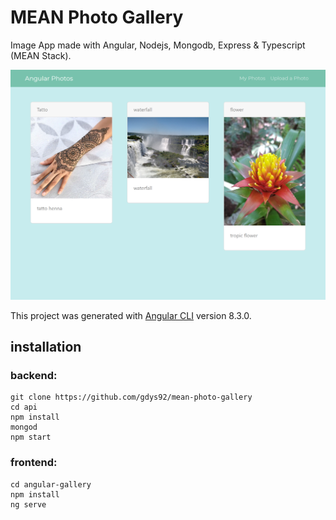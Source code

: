 # MEAN Photo Gallery

Image App made with Angular, Nodejs, Mongodb, Express & Typescript (MEAN Stack).

![](./localhost_4200_photos.png)

This project was generated with [Angular CLI](https://github.com/angular/angular-cli) version 8.3.0.
## installation

### backend:
```
git clone https://github.com/gdys92/mean-photo-gallery
cd api
npm install
mongod
npm start
```
### frontend:

```
cd angular-gallery
npm install
ng serve
```
  
